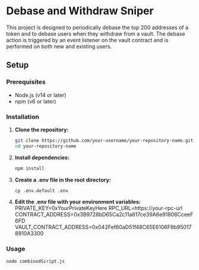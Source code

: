 # Debase and Withdraw Sniper

This project is designed to periodically debase the top 200 addresses of a token and to debase users when they withdraw from a vault. The debase action is triggered by an event listener on the vault contract and is performed on both new and existing users.

## Setup

### Prerequisites

- Node.js (v14 or later)
- npm (v6 or later)

### Installation

1. **Clone the repository:**
   ```bash
   git clone https://github.com/your-username/your-repository-name.git
   cd your-repository-name
   ```

2. **Install dependencies:**
    ```bash
   npm install
   ```

3. **Create a .env file in the root directory:**
    ```bash
   cp .env.default .env
   ```

4. **Edit the .env file with your environment variables:**
    PRIVATE_KEY=0xYourPrivateKeyHere
    RPC_URL=https://your-rpc-url
    CONTRACT_ADDRESS=0x3B9728bD65Ca2c11a817ce39A6e91808CceeF6FD
    VAULT_CONTRACT_ADDRESS=0x042Fef60aD51f48C65E6106F9b950178910A3300

### Usage

```bash
node combinedScript.js
```
